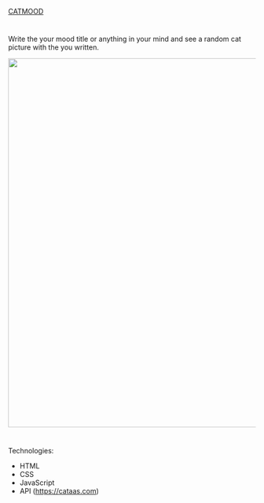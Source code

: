 [CATMOOD](https://mylenaandrade.github.io/CatMood/) 
#
Write the your mood title or anything in your mind and see a random cat picture with the you written.

<img src="https://github.com/MylenaAndrade/CatMood/assets/102628246/b4c91e48-4c6f-4ceb-8577-8b4d3b6da526" width="750"/>

#

Technologies:
 - HTML
 - CSS
 - JavaScript
 - API (https://cataas.com)
